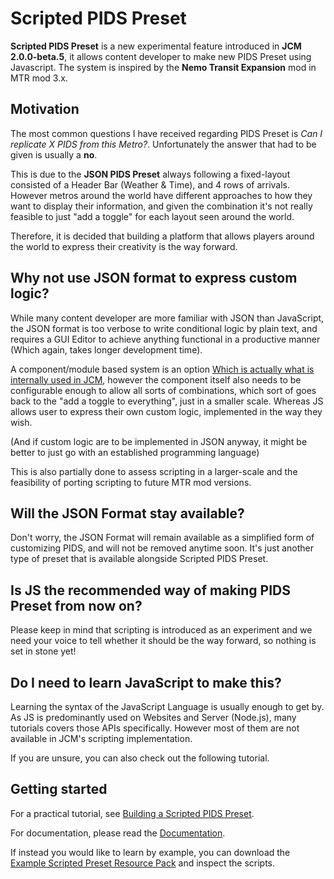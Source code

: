 # Scripted PIDS Preset

**Scripted PIDS Preset** is a new experimental feature introduced in **JCM 2.0.0-beta.5**, it allows content developer to make new PIDS Preset using Javascript. The system is inspired by the **Nemo Transit Expansion** mod in MTR mod 3.x.

## Motivation
The most common questions I have received regarding PIDS Preset is *Can I replicate X PIDS from this Metro?*. Unfortunately the answer that had to be given is usually a **no**.

This is due to the **JSON PIDS Preset** always following a fixed-layout consisted of a Header Bar (Weather & Time), and 4 rows of arrivals.  
However metros around the world have different approaches to how they want to display their information, and given the combination it's not really feasible to just "add a toggle" for each layout seen around the world.

Therefore, it is decided that building a platform that allows players around the world to express their creativity is the way forward.

## Why not use JSON format to express custom logic?
While many content developer are more familiar with JSON than JavaScript, the JSON format is too verbose to write conditional logic by plain text, and requires a GUI Editor to achieve anything functional in a productive manner (Which again, takes longer development time).

A component/module based system is an option [Which is actually what is internally used in JCM](https://github.com/DistrictOfJoban/Joban-Client-Mod/tree/c11496cf73134d494673d37faca67745d24b051c/fabric/src/main/java/com/lx862/jcm/mod/data/pids/preset/components), however the component itself also needs to be configurable enough to allow all sorts of combinations, which sort of goes back to the "add a toggle to everything", just in a smaller scale. Whereas JS allows user to express their own custom logic, implemented in the way they wish.

(And if custom logic are to be implemented in JSON anyway, it might be better to just go with an established programming language)

This is also partially done to assess scripting in a larger-scale and the feasibility of porting scripting to future MTR mod versions.

## Will the JSON Format stay available?
Don't worry, the JSON Format will remain available as a simplified form of customizing PIDS, and will not be removed anytime soon. It's just another type of preset that is available alongside Scripted PIDS Preset.

## Is JS the recommended way of making PIDS Preset from now on?
Please keep in mind that scripting is introduced as an experiment and we need your voice to tell whether it should be the way forward, so nothing is set in stone yet!

## Do I need to learn JavaScript to make this?
Learning the syntax of the JavaScript Language is usually enough to get by. As JS is predominantly used on Websites and Server (Node.js), many tutorials covers those APIs specifically. However most of them are not available in JCM's scripting implementation.

If you are unsure, you can also check out the following tutorial.

## Getting started
For a practical tutorial, see [Building a Scripted PIDS Preset](./tut/index.md).

For documentation, please read the [Documentation](../../scripting/pids.md).

If instead you would like to learn by example, you can download the [Example Scripted Preset Resource Pack](./files/JCM_JS_PIDS_RP.zip) and inspect the scripts.
